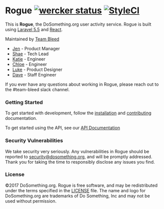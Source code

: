 # Rogue [![wercker status](https://app.wercker.com/status/518aafc1808a35e38f658c849f93630a/s/master "wercker status")](https://app.wercker.com/project/byKey/518aafc1808a35e38f658c849f93630a) [![StyleCI](https://styleci.io/repos/64166359/shield?style=flat-rounded)](https://styleci.io/repos/64166359)

This is **Rogue**, the DoSomething.org user activity service. Rogue is built using [Laravel 5.5](https://laravel.com/docs/5.5) and [React](http://reactjs.com).

Maintained by [Team Bleed](https://github.com/orgs/DoSomething/teams/team-bleed)
- [Jen](https://github.com/ngjo) - Product Manager
- [Shae](https://github.com/sbsmith86) - Tech Lead
- [Katie](https://github.com/katiecrane) - Engineer
- [Chloe](https://github.com/chloealee) - Engineer
- [Luke](https://github.com/lkpttn) - Product Designer
- [Dave](https://github.com/DFurnes) - Staff Engineer

If you ever have any questions about working in Rogue, please reach out to the #team-bleed slack channel.

### Getting Started

To get started with development, follow the [installation](./development/installation.md) and [contributing](./development/contributing.md) documentation.

To get started using the API, see our [API Documentation](./endpoints)

### Security Vulnerabilities

We take security very seriously. Any vulnerabilities in Rogue should be reported to [security@dosomething.org](mailto:security@dosomething.org),
and will be promptly addressed. Thank you for taking the time to responsibly disclose any issues you find.

### License

&copy;2017 DoSomething.org. Rogue is free software, and may be redistributed under the terms specified
in the [LICENSE](https://github.com/DoSomething/rogue/blob/master/LICENSE) file. The name and logo for
DoSomething.org are trademarks of Do Something, Inc and may not be used without permission.
